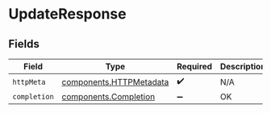 # UpdateResponse


## Fields

| Field                                                              | Type                                                               | Required                                                           | Description                                                        |
| ------------------------------------------------------------------ | ------------------------------------------------------------------ | ------------------------------------------------------------------ | ------------------------------------------------------------------ |
| `httpMeta`                                                         | [components.HTTPMetadata](../../models/components/httpmetadata.md) | :heavy_check_mark:                                                 | N/A                                                                |
| `completion`                                                       | [components.Completion](../../models/components/completion.md)     | :heavy_minus_sign:                                                 | OK                                                                 |